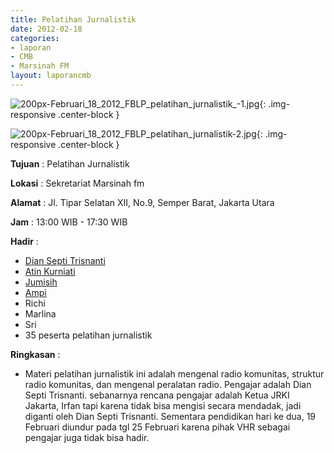 ```yaml
---
title: Pelatihan Jurnalistik
date: 2012-02-18
categories:
- laporan
- CMB
- Marsinah FM
layout: laporancmb
---
```


![200px-Februari_18_2012_FBLP_pelatihan_jurnalistik_-1.jpg](/uploads/200px-Februari_18_2012_FBLP_pelatihan_jurnalistik_-1.jpg){: .img-responsive .center-block }

![200px-Februari_18_2012_FBLP_pelatihan_jurnalistik-2.jpg](/uploads/200px-Februari_18_2012_FBLP_pelatihan_jurnalistik-2.jpg){: .img-responsive .center-block }


**Tujuan** : Pelatihan Jurnalistik

**Lokasi** : Sekretariat Marsinah fm

**Alamat** : Jl. Tipar Selatan XII, No.9, Semper Barat, Jakarta Utara

**Jam** : 13:00 WIB - 17:30 WIB

**Hadir** : 
* [Dian Septi Trisnanti](http://wiki.ciptamedia.org/wiki/Dian_Septi_Trisnanti)
* [Atin Kurniati](http://wiki.ciptamedia.org/wiki/Atin_Kurniati)
* [Jumisih](http://wiki.ciptamedia.org/wiki/Jumisih)
* [Ampi](http://wiki.ciptamedia.org/wiki/Ampi)
* Richi
* Marlina
* Sri
* 35 peserta pelatihan jurnalistik 

**Ringkasan** : 
* Materi pelatihan jurnalistik ini adalah mengenal radio komunitas, struktur radio komunitas, dan mengenal peralatan radio. Pengajar adalah Dian Septi Trisnanti. sebanarnya rencana pengajar adalah Ketua JRKI Jakarta, Irfan tapi karena tidak bisa mengisi secara mendadak, jadi diganti oleh Dian Septi Trisnanti. Sementara pendidikan hari ke dua, 19 Februari diundur pada tgl 25 Februari karena pihak VHR sebagai pengajar juga tidak bisa hadir.
